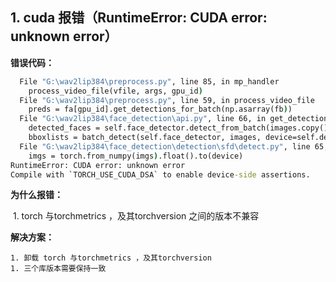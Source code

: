 ## 1. cuda 报错（RuntimeError: CUDA error: unknown error）

**错误代码：**

```cmd
  File "G:\wav2lip384\preprocess.py", line 85, in mp_handler
    process_video_file(vfile, args, gpu_id)
  File "G:\wav2lip384\preprocess.py", line 59, in process_video_file
    preds = fa[gpu_id].get_detections_for_batch(np.asarray(fb))
  File "G:\wav2lip384\face_detection\api.py", line 66, in get_detections_for_batch
    detected_faces = self.face_detector.detect_from_batch(images.copy())
    bboxlists = batch_detect(self.face_detector, images, device=self.device)
  File "G:\wav2lip384\face_detection\detection\sfd\detect.py", line 65, in batch_detect
    imgs = torch.from_numpy(imgs).float().to(device)
RuntimeError: CUDA error: unknown error
Compile with `TORCH_USE_CUDA_DSA` to enable device-side assertions.

```

**为什么报错：**

​	1. torch 与torchmetrics ，及其torchversion 之间的版本不兼容

**解决方案：**

	1. 卸载 torch 与torchmetrics ，及其torchversion
	1. 三个库版本需要保持一致

